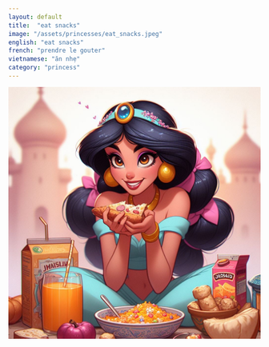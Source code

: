 ```yaml
---
layout: default
title:  "eat snacks"
image: "/assets/princesses/eat_snacks.jpeg"
english: "eat snacks"
french: "prendre le gouter"
vietnamese: "ăn nhẹ"
category: "princess"
---
```


![eat_snacks](/assets/princesses/eat_snacks.jpeg)